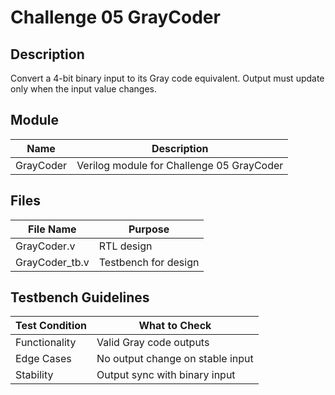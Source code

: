 
# Challenge 05 GrayCoder

## Description
Convert a 4-bit binary input to its Gray code equivalent. Output must update only when the input value changes.

## Module
| Name       | Description                            |
|------------|----------------------------------------|
| GrayCoder  | Verilog module for Challenge 05 GrayCoder |

## Files
| File Name        | Purpose              |
|------------------|----------------------|
| GrayCoder.v      | RTL design           |
| GrayCoder_tb.v   | Testbench for design |

## Testbench Guidelines
| Test Condition   | What to Check                    |
|------------------|----------------------------------|
| Functionality     | Valid Gray code outputs          |
| Edge Cases        | No output change on stable input |
| Stability         | Output sync with binary input    |
